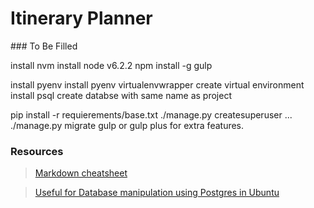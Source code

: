 # Itinerary Planner
### To Be Filled

install nvm
    install node v6.2.2
npm install -g gulp

install pyenv
install pyenv virtualenvwrapper
create virtual environment
install psql
create databse with same name as project


pip install -r requierements/base.txt
./manage.py createsuperuser ...
./manage.py migrate
gulp or gulp plus for extra features.


### Resources

>[Markdown cheatsheet](https://github.com/adam-p/markdown-here/wiki/Markdown-Cheatsheet)


>[Useful for Database manipulation using Postgres in Ubuntu](https://www.digitalocean.com/community/tutorials/how-to-use-postgresql-with-your-django-application-on-ubuntu-14-04)


